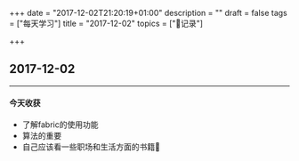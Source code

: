 +++
date = "2017-12-02T21:20:19+01:00"
description = ""
draft = false
tags = ["每天学习"]
title = "2017-12-02"
topics = ["记录"]

+++

## 2017-12-02

---
#### 今天收获

* 了解fabric的使用功能
* 算法的重要
* 自己应该看一些职场和生活方面的书籍